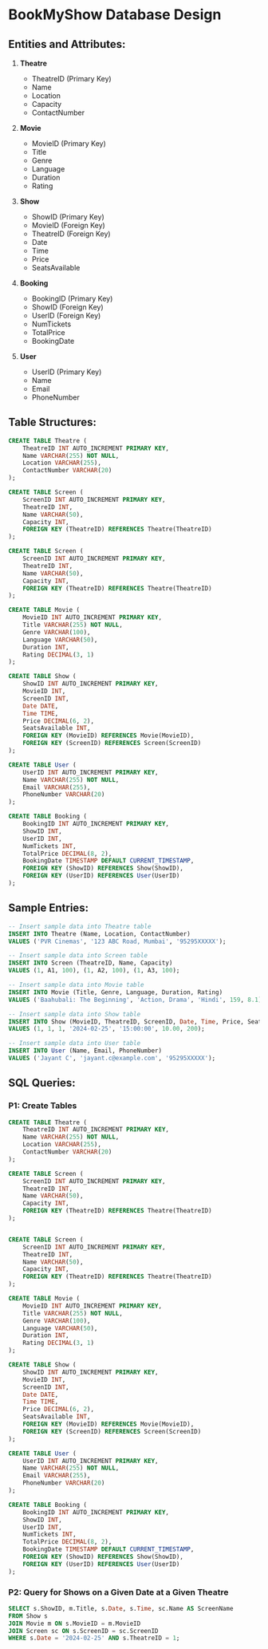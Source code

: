 # BookMyShow Database Design

## Entities and Attributes:

1. **Theatre**
   - TheatreID (Primary Key)
   - Name
   - Location
   - Capacity
   - ContactNumber

2. **Movie**
   - MovieID (Primary Key)
   - Title
   - Genre
   - Language
   - Duration
   - Rating

3. **Show**
   - ShowID (Primary Key)
   - MovieID (Foreign Key)
   - TheatreID (Foreign Key)
   - Date
   - Time
   - Price
   - SeatsAvailable

4. **Booking**
   - BookingID (Primary Key)
   - ShowID (Foreign Key)
   - UserID (Foreign Key)
   - NumTickets
   - TotalPrice
   - BookingDate

5. **User**
   - UserID (Primary Key)
   - Name
   - Email
   - PhoneNumber

## Table Structures:

```sql
CREATE TABLE Theatre (
    TheatreID INT AUTO_INCREMENT PRIMARY KEY,
    Name VARCHAR(255) NOT NULL,
    Location VARCHAR(255),
    ContactNumber VARCHAR(20)
);

CREATE TABLE Screen (
    ScreenID INT AUTO_INCREMENT PRIMARY KEY,
    TheatreID INT,
    Name VARCHAR(50),
    Capacity INT,
    FOREIGN KEY (TheatreID) REFERENCES Theatre(TheatreID)
);

CREATE TABLE Screen (
    ScreenID INT AUTO_INCREMENT PRIMARY KEY,
    TheatreID INT,
    Name VARCHAR(50),
    Capacity INT,
    FOREIGN KEY (TheatreID) REFERENCES Theatre(TheatreID)
);

CREATE TABLE Movie (
    MovieID INT AUTO_INCREMENT PRIMARY KEY,
    Title VARCHAR(255) NOT NULL,
    Genre VARCHAR(100),
    Language VARCHAR(50),
    Duration INT,
    Rating DECIMAL(3, 1)
);

CREATE TABLE Show (
    ShowID INT AUTO_INCREMENT PRIMARY KEY,
    MovieID INT,
    ScreenID INT,
    Date DATE,
    Time TIME,
    Price DECIMAL(6, 2),
    SeatsAvailable INT,
    FOREIGN KEY (MovieID) REFERENCES Movie(MovieID),
    FOREIGN KEY (ScreenID) REFERENCES Screen(ScreenID)
);

CREATE TABLE User (
    UserID INT AUTO_INCREMENT PRIMARY KEY,
    Name VARCHAR(255) NOT NULL,
    Email VARCHAR(255),
    PhoneNumber VARCHAR(20)
);

CREATE TABLE Booking (
    BookingID INT AUTO_INCREMENT PRIMARY KEY,
    ShowID INT,
    UserID INT,
    NumTickets INT,
    TotalPrice DECIMAL(8, 2),
    BookingDate TIMESTAMP DEFAULT CURRENT_TIMESTAMP,
    FOREIGN KEY (ShowID) REFERENCES Show(ShowID),
    FOREIGN KEY (UserID) REFERENCES User(UserID)
);
```


## Sample Entries:

```sql
-- Insert sample data into Theatre table
INSERT INTO Theatre (Name, Location, ContactNumber)
VALUES ('PVR Cinemas', '123 ABC Road, Mumbai', '95295XXXXX');

-- Insert sample data into Screen table
INSERT INTO Screen (TheatreID, Name, Capacity)
VALUES (1, A1, 100), (1, A2, 100), (1, A3, 100);

-- Insert sample data into Movie table
INSERT INTO Movie (Title, Genre, Language, Duration, Rating)
VALUES ('Baahubali: The Beginning', 'Action, Drama', 'Hindi', 159, 8.1);

-- Insert sample data into Show table
INSERT INTO Show (MovieID, TheatreID, ScreenID, Date, Time, Price, SeatsAvailable)
VALUES (1, 1, 1, '2024-02-25', '15:00:00', 10.00, 200);

-- Insert sample data into User table
INSERT INTO User (Name, Email, PhoneNumber)
VALUES ('Jayant C', 'jayant.c@example.com', '95295XXXXX');

```

## SQL Queries:

### P1: Create Tables

```sql
CREATE TABLE Theatre (
    TheatreID INT AUTO_INCREMENT PRIMARY KEY,
    Name VARCHAR(255) NOT NULL,
    Location VARCHAR(255),
    ContactNumber VARCHAR(20)
);

CREATE TABLE Screen (
    ScreenID INT AUTO_INCREMENT PRIMARY KEY,
    TheatreID INT,
    Name VARCHAR(50),
    Capacity INT,
    FOREIGN KEY (TheatreID) REFERENCES Theatre(TheatreID)
);


CREATE TABLE Screen (
    ScreenID INT AUTO_INCREMENT PRIMARY KEY,
    TheatreID INT,
    Name VARCHAR(50),
    Capacity INT,
    FOREIGN KEY (TheatreID) REFERENCES Theatre(TheatreID)
);

CREATE TABLE Movie (
    MovieID INT AUTO_INCREMENT PRIMARY KEY,
    Title VARCHAR(255) NOT NULL,
    Genre VARCHAR(100),
    Language VARCHAR(50),
    Duration INT,
    Rating DECIMAL(3, 1)
);

CREATE TABLE Show (
    ShowID INT AUTO_INCREMENT PRIMARY KEY,
    MovieID INT,
    ScreenID INT,
    Date DATE,
    Time TIME,
    Price DECIMAL(6, 2),
    SeatsAvailable INT,
    FOREIGN KEY (MovieID) REFERENCES Movie(MovieID),
    FOREIGN KEY (ScreenID) REFERENCES Screen(ScreenID)
);

CREATE TABLE User (
    UserID INT AUTO_INCREMENT PRIMARY KEY,
    Name VARCHAR(255) NOT NULL,
    Email VARCHAR(255),
    PhoneNumber VARCHAR(20)
);

CREATE TABLE Booking (
    BookingID INT AUTO_INCREMENT PRIMARY KEY,
    ShowID INT,
    UserID INT,
    NumTickets INT,
    TotalPrice DECIMAL(8, 2),
    BookingDate TIMESTAMP DEFAULT CURRENT_TIMESTAMP,
    FOREIGN KEY (ShowID) REFERENCES Show(ShowID),
    FOREIGN KEY (UserID) REFERENCES User(UserID)
);
```

### P2: Query for Shows on a Given Date at a Given Theatre

```sql
SELECT s.ShowID, m.Title, s.Date, s.Time, sc.Name AS ScreenName
FROM Show s
JOIN Movie m ON s.MovieID = m.MovieID
JOIN Screen sc ON s.ScreenID = sc.ScreenID
WHERE s.Date = '2024-02-25' AND s.TheatreID = 1;
```
